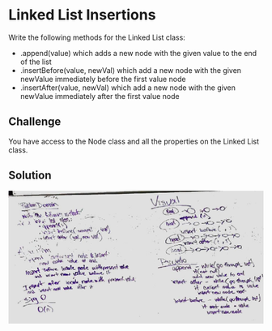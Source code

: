 # Linked List Insertions
<!-- Short summary or background information -->

Write the following methods for the Linked List class:

- .append(value) which adds a new node with the given value to the end of the list
- .insertBefore(value, newVal) which add a new node with the given newValue immediately before the first value node
- .insertAfter(value, newVal) which add a new node with the given newValue immediately after the first value node



## Challenge
<!-- Description of the challenge -->
You have access to the Node class and all the properties on the Linked List class.


## Solution
<!-- Embedded whiteboard image -->
![Getting Started](../../assets/ll_insertions.jpg)



